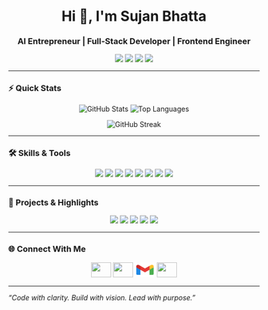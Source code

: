 <h1 align="center">Hi 👋, I'm Sujan Bhatta</h1>
<h3 align="center">AI Entrepreneur | Full-Stack Developer | Frontend Engineer</h3>

<p align="center">
  <a href="https://sujan0629.com.np" target="_blank"><img src="https://img.shields.io/badge/Website-0A66C2?style=for-the-badge&logo=google-chrome&logoColor=white" /></a>
  <a href="https://x.com/sujan_0629" target="_blank"><img src="https://img.shields.io/badge/X-1DA1F2?style=for-the-badge&logo=x&logoColor=white" /></a>
  <a href="https://www.linkedin.com/in/sujan-bhatta-080206290609sbsrsb/" target="_blank"><img src="https://img.shields.io/badge/LinkedIn-0077B5?style=for-the-badge&logo=linkedin&logoColor=white" /></a>
  <a href="mailto:sujanbhatta@codelitsstudio.com" target="_blank"><img src="https://img.shields.io/badge/Email-D14836?style=for-the-badge&logo=gmail&logoColor=white" /></a>
</p>

---

### ⚡ Quick Stats
<p align="center">
  <img src="https://github-readme-stats.vercel.app/api?username=sujan0629&show_icons=true&theme=radical&hide_border=false&count_private=true" alt="GitHub Stats" width="400"/>
  <img src="https://github-readme-stats.vercel.app/api/top-langs/?username=sujan0629&layout=compact&theme=radical&hide_border=false" alt="Top Languages" width="400"/>
</p>

<p align="center">
  <img src="https://github-readme-streak-stats.herokuapp.com/?user=sujan0629&theme=radical&hide_border=false" alt="GitHub Streak" width="400"/>
</p>

---

### 🛠️ Skills & Tools
<div align="center">
  <img src="https://img.shields.io/badge/React-61DAFB?style=for-the-badge&logo=react&logoColor=black" />
  <img src="https://img.shields.io/badge/Next.js-000000?style=for-the-badge&logo=nextdotjs&logoColor=white" />
  <img src="https://img.shields.io/badge/Node.js-339933?style=for-the-badge&logo=node.js&logoColor=white" />
  <img src="https://img.shields.io/badge/MongoDB-47A248?style=for-the-badge&logo=mongodb&logoColor=white" />
  <img src="https://img.shields.io/badge/Firebase-FFCA28?style=for-the-badge&logo=firebase&logoColor=black" />
  <img src="https://img.shields.io/badge/TailwindCSS-38B2AC?style=for-the-badge&logo=tailwind-css&logoColor=white" />
  <img src="https://img.shields.io/badge/JavaScript-F7DF1E?style=for-the-badge&logo=javascript&logoColor=black" />
  <img src="https://img.shields.io/badge/TypeScript-3178C6?style=for-the-badge&logo=typescript&logoColor=white" />
</div>

---

### 🚀 Projects & Highlights
<div align="center">
  <img src="https://img.shields.io/badge/Codelits%20AI%20Tools-LLM_Powered-4B8BBE?style=for-the-badge" />
  <img src="https://img.shields.io/badge/SaaS%20Marketplace-20%2B%20B2B-FF6F61?style=for-the-badge" />
  <img src="https://img.shields.io/badge/Mobile%20Apps-React%20Native-61DAFB?style=for-the-badge&logo=react" />
  <img src="https://img.shields.io/badge/Web%20Apps-Fullstack-6F42C1?style=for-the-badge" />
  <img src="https://img.shields.io/badge/CMS%20Dashboards-SME%2FNonprofit-0D1117?style=for-the-badge" />
</div>

---

### 🌐 Connect With Me
<p align="center">
  <a href="https://x.com/sujan_0629" target="_blank"><img src="https://raw.githubusercontent.com/rahuldkjain/github-profile-readme-generator/master/src/images/icons/Social/twitter.svg" height="30" width="40"/></a>
  <a href="https://www.linkedin.com/in/sujan-bhatta-080206290609sbsrsb/" target="_blank"><img src="https://raw.githubusercontent.com/rahuldkjain/github-profile-readme-generator/master/src/images/icons/Social/linked-in-alt.svg" height="30" width="40"/></a>
  <a href="mailto:sujanbhatta@codelitsstudio.com" target="_blank"><img src="https://raw.githubusercontent.com/rahuldkjain/github-profile-readme-generator/master/src/images/icons/Social/gmail.svg" height="30" width="40"/></a>
  <a href="https://sujan0629.com.np" target="_blank"><img src="https://raw.githubusercontent.com/rahuldkjain/github-profile-readme-generator/master/src/images/icons/Social/website.svg" height="30" width="40"/></a>
</p>

---

_“Code with clarity. Build with vision. Lead with purpose.”_
